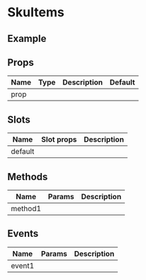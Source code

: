 # SkuItems

## Example

<sku-items />

## Props

| Name | Type | Description | Default |
| ---- | :--: | ----------- | ------- |
| prop |      |             |

## Slots

| Name    | Slot props | Description |
| ------- | ---------- | ----------- |
| default |            |

## Methods

| Name    | Params | Description |
| ------- | ------ | ----------- |
| method1 |        |

## Events

| Name   | Params | Description |
| ------ | ------ | ----------- |
| event1 |        |
